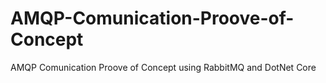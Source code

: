 # AMQP-Comunication-Proove-of-Concept
AMQP Comunication Proove of Concept using RabbitMQ and DotNet Core
